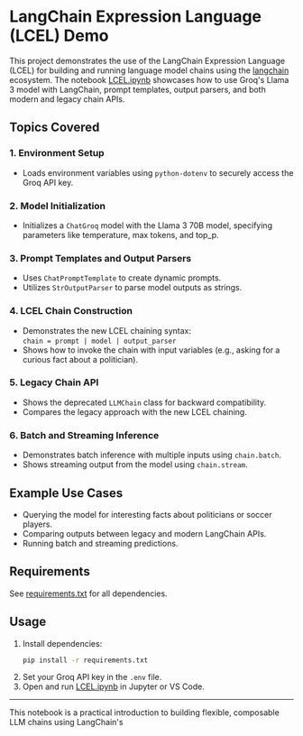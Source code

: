 # LangChain Expression Language (LCEL) Demo

This project demonstrates the use of the LangChain Expression Language (LCEL) for building and running language model chains using the [langchain](https://python.langchain.com/) ecosystem. The notebook [LCEL.ipynb](LCEL.ipynb) showcases how to use Groq's Llama 3 model with LangChain, prompt templates, output parsers, and both modern and legacy chain APIs.

## Topics Covered

### 1. Environment Setup
- Loads environment variables using `python-dotenv` to securely access the Groq API key.

### 2. Model Initialization
- Initializes a `ChatGroq` model with the Llama 3 70B model, specifying parameters like temperature, max tokens, and top_p.

### 3. Prompt Templates and Output Parsers
- Uses `ChatPromptTemplate` to create dynamic prompts.
- Utilizes `StrOutputParser` to parse model outputs as strings.

### 4. LCEL Chain Construction
- Demonstrates the new LCEL chaining syntax:  
  `chain = prompt | model | output_parser`
- Shows how to invoke the chain with input variables (e.g., asking for a curious fact about a politician).

### 5. Legacy Chain API
- Shows the deprecated `LLMChain` class for backward compatibility.
- Compares the legacy approach with the new LCEL chaining.

### 6. Batch and Streaming Inference
- Demonstrates batch inference with multiple inputs using `chain.batch`.
- Shows streaming output from the model using `chain.stream`.

## Example Use Cases

- Querying the model for interesting facts about politicians or soccer players.
- Comparing outputs between legacy and modern LangChain APIs.
- Running batch and streaming predictions.

## Requirements

See [requirements.txt](requirements.txt) for all dependencies.

## Usage

1. Install dependencies:
    ```sh
    pip install -r requirements.txt
    ```
2. Set your Groq API key in the `.env` file.
3. Open and run [LCEL.ipynb](LCEL.ipynb) in Jupyter or VS Code.

---

This notebook is a practical introduction to building flexible, composable LLM chains using LangChain's